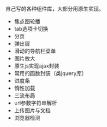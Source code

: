 自己写的各种组件库，大部分用原生实现。
* 焦点图轮播
* tab选项卡切换
* 分页
* 弹出层
* 滑动的导航栏菜单
* 图片放大
* 原生js实现ajax封装
* 常用的函数封装（类jquery库）
* 进度条
* 惰性加载
* 三流布局
* url参数字符串解析
* 上传图片与文档
* 浏览器检测
